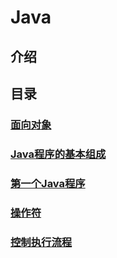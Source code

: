 # Java
## 介绍 
## 目录

### [面向对象](面向对象.md)
### [Java程序的基本组成](Java程序的基本组成部分___一切皆对象.md)
### [第一个Java程序](src/firstJavaProgram/src/com/tlxxm/first/HelloWorld.java)
### [操作符](操作符.md)
### [控制执行流程](控制执行流程.md)